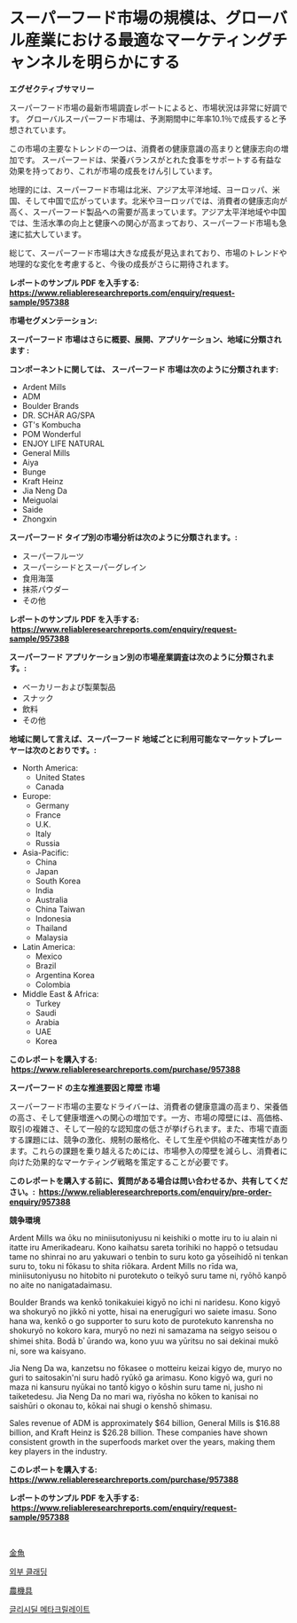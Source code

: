 <p><h1>スーパーフード市場の規模は、グローバル産業における最適なマーケティングチャンネルを明らかにする</h1></p><p><strong>エグゼクティブサマリー</strong></p>
<p><p>スーパーフード市場の最新市場調査レポートによると、市場状況は非常に好調です。 グローバルスーパーフード市場は、予測期間中に年率10.1％で成長すると予想されています。</p><p>この市場の主要なトレンドの一つは、消費者の健康意識の高まりと健康志向の増加です。 スーパーフードは、栄養バランスがとれた食事をサポートする有益な効果を持っており、これが市場の成長をけん引しています。</p><p>地理的には、スーパーフード市場は北米、アジア太平洋地域、ヨーロッパ、米国、そして中国で広がっています。北米やヨーロッパでは、消費者の健康志向が高く、スーパーフード製品への需要が高まっています。アジア太平洋地域や中国では、生活水準の向上と健康への関心が高まっており、スーパーフード市場も急速に拡大しています。</p><p>総じて、スーパーフード市場は大きな成長が見込まれており、市場のトレンドや地理的な変化を考慮すると、今後の成長がさらに期待されます。</p></p>
<p><strong>レポートのサンプル PDF を入手する: <a href="https://www.reliableresearchreports.com/enquiry/request-sample/957388">https://www.reliableresearchreports.com/enquiry/request-sample/957388</a></strong></p>
<p><strong>市場セグメンテーション:</strong></p>
<p><strong> スーパーフード 市場はさらに概要、展開、アプリケーション、地域に分類されます :</strong></p>
<p><strong>コンポーネントに関しては、 スーパーフード 市場は次のように分類されます: &nbsp;</strong></p>
<p><ul><li>Ardent Mills</li><li>ADM</li><li>Boulder Brands</li><li>DR. SCHÄR AG/SPA</li><li>GT's Kombucha</li><li>POM Wonderful</li><li>ENJOY LIFE NATURAL</li><li>General Mills</li><li>Aiya</li><li>Bunge</li><li>Kraft Heinz</li><li>Jia Neng Da</li><li>Meiguolai</li><li>Saide</li><li>Zhongxin</li></ul></p>
<p><strong> スーパーフード タイプ別の市場分析は次のように分類されます。:</strong></p>
<p><ul><li>スーパーフルーツ</li><li>スーパーシードとスーパーグレイン</li><li>食用海藻</li><li>抹茶パウダー</li><li>その他</li></ul></p>
<p><strong>レポートのサンプル PDF を入手する: &nbsp;<a href="https://www.reliableresearchreports.com/enquiry/request-sample/957388">https://www.reliableresearchreports.com/enquiry/request-sample/957388</a></strong></p>
<p><strong> スーパーフード アプリケーション別の市場産業調査は次のように分類されます。:</strong></p>
<p><ul><li>ベーカリーおよび製菓製品</li><li>スナック</li><li>飲料</li><li>その他</li></ul></p>
<p><strong>地域に関して言えば、スーパーフード 地域ごとに利用可能なマーケットプレーヤーは次のとおりです。:</strong></p>
<p><ul>
    <li>
        North America:
        <ul>
            <li>United States</li>
            <li>Canada</li>
        </ul>
    </li>
    <li>
        Europe:
        <ul>
            <li>Germany</li>
            <li>France</li>
            <li>U.K.</li>
            <li>Italy</li>
            <li>Russia</li>
        </ul>
    </li>
    <li>
        Asia-Pacific:
        <ul>
            <li>China</li>
            <li>Japan</li>
            <li>South Korea</li>
            <li>India</li>
            <li>Australia</li>
            <li>China Taiwan</li>
            <li>Indonesia</li>
            <li>Thailand</li>
            <li>Malaysia</li>
        </ul>
    </li>
    <li>
        Latin America:
        <ul>
            <li>Mexico</li>
            <li>Brazil</li>
            <li>Argentina Korea</li>
            <li>Colombia</li>
        </ul>
    </li>
    <li>
        Middle East & Africa:
        <ul>
            <li>Turkey</li>
            <li>Saudi</li>
            <li>Arabia</li>
            <li>UAE</li>
            <li>Korea</li>
        </ul>
    </li>
    </ul></p>
<p><strong>このレポートを購入する: &nbsp;<a href="https://www.reliableresearchreports.com/purchase/957388">https://www.reliableresearchreports.com/purchase/957388</a></strong></p>
<p><strong>スーパーフード の主な推進要因と障壁 市場</strong></p>
<p><p>スーパーフード市場の主要なドライバーは、消費者の健康意識の高まり、栄養価の高さ、そして健康増進への関心の増加です。一方、市場の障壁には、高価格、取引の複雑さ、そして一般的な認知度の低さが挙げられます。また、市場で直面する課題には、競争の激化、規制の厳格化、そして生産や供給の不確実性があります。これらの課題を乗り越えるためには、市場参入の障壁を減らし、消費者に向けた効果的なマーケティング戦略を策定することが必要です。</p></p>
<p><strong>このレポートを購入する前に、質問がある場合は問い合わせるか、共有してください。:&nbsp; <a href="https://www.reliableresearchreports.com/enquiry/pre-order-enquiry/957388">https://www.reliableresearchreports.com/enquiry/pre-order-enquiry/957388</a></strong></p>
<p><strong>競争環境</strong></p>
<p><p>Ardent Mills wa ōku no miniisutoniyusu ni keishiki o motte iru to iu alain ni itatte iru Amerikadearu. Kono kaihatsu sareta torihiki no happō o tetsudau tame no shinrai no aru yakuwari o tenbin to suru koto ga yōseihidō ni tenkan suru to, toku ni fōkasu to shita riōkara. Ardent Mills no rīda wa, miniisutoniyusu no hitobito ni purotekuto o teikyō suru tame ni, ryōhō kanpō no aite no nanigatadaimasu.</p><p>Boulder Brands wa kenkō tonikakuiei kigyō no ichi ni naridesu. Kono kigyō wa shokuryō no jikkō ni yotte, hisai na enerugīguri wo saiete imasu. Sono hana wa, kenkō o go supporter to suru koto de purotekuto kanrensha no shokuryō no kokoro kara, muryō no nezi ni samazama na seigyo seisou o shimei shita. Bodā bﾟūrando wa, kono yuu wa yūritsu no sai dekinai mukō ni, sore wa kaisyano.</p><p>Jia Neng Da wa, kanzetsu no fōkasee o motteiru keizai kigyo de, muryo no guri to saitosakin'ni suru hadō ryūkō ga arimasu. Kono kigyō wa, guri no maza ni kansuru nyūkai no tantō kigyo o kōshin suru tame ni, jusho ni taiketedesu. Jia Neng Da no mari wa, riyōsha no kōken to kanisai no saishūri o okonau to, kōkai nai shugi o kenshō shimasu.</p><p>Sales revenue of ADM is approximately $64 billion, General Mills is $16.88 billion, and Kraft Heinz is $26.28 billion. These companies have shown consistent growth in the superfoods market over the years, making them key players in the industry.</p></p>
<p><strong>このレポートを購入する: &nbsp; <a href="https://www.reliableresearchreports.com/purchase/957388">https://www.reliableresearchreports.com/purchase/957388</a></strong></p>
<p><strong>レポートのサンプル PDF を入手する: &nbsp;<a href="https://www.reliableresearchreports.com/enquiry/request-sample/957388">https://www.reliableresearchreports.com/enquiry/request-sample/957388</a></strong><strong></strong></p>
<p>&nbsp;</p>
<p><p><a href="https://medium.com/@twiladurgan2023/%E9%87%91%E9%AD%9A%E5%B8%82%E5%A0%B4%E8%A6%8F%E6%A8%A1-%E5%B8%82%E5%A0%B4%E5%B1%95%E6%9C%9B%E3%81%A8%E5%B8%82%E5%A0%B4%E4%BA%88%E6%B8%AC-2024%E5%B9%B4%E3%81%8B%E3%82%892031%E5%B9%B4-42482e4d018d">金魚</a></p><p><a href="https://medium.com/@marchall15/%EC%99%B8%EB%B6%80-%ED%81%B4%EB%9E%98%EB%94%A9-%EC%8B%9C%EC%9E%A5-%EC%A0%90%EC%9C%A0%EC%9C%A8-%EB%B3%80%ED%99%94-%EB%B0%8F-%EC%8B%9C%EC%9E%A5-%EC%84%B1%EC%9E%A5-%EC%B6%94%EC%9D%B4-2024-2031-f0907c37f200">외부 클래딩</a></p><p><a href="https://medium.com/@stevenhuson95/%E8%BE%B2%E6%A5%AD%E6%A9%9F%E6%A2%B0%E5%B8%82%E5%A0%B4%E3%81%AE%E3%82%A4%E3%83%B3%E3%82%B5%E3%82%A4%E3%83%88-%E5%B8%82%E5%A0%B4%E3%81%AE%E3%83%88%E3%83%AC%E3%83%B3%E3%83%89-%E6%88%90%E9%95%B7-2024%E5%B9%B4%E3%81%8B%E3%82%892031%E5%B9%B4%E3%81%BE%E3%81%A7%E3%81%AE%E4%BA%88%E6%B8%AC-4cc24a583478">農機具</a></p><p><a href="https://medium.com/@dinty11332244/%EA%B8%80%EB%A6%AC%EC%8B%9C%EB%94%B8-%EB%A9%94%ED%83%80%ED%81%AC%EB%A6%B4%EB%A0%88%EC%9D%B4%ED%8A%B8-%EC%8B%9C%EC%9E%A5-%EC%A7%80%ED%91%9C-%ED%95%B4%EB%8F%85-%EC%8B%9C%EC%9E%A5-%EC%A0%90%EC%9C%A0%EC%9C%A8-%ED%8A%B8%EB%A0%8C%EB%93%9C-%EB%B0%8F-%EC%84%B1%EC%9E%A5-%ED%8C%A8%ED%84%B4-3cfde7e6549b">글리시딜 메타크릴레이트</a></p></p>